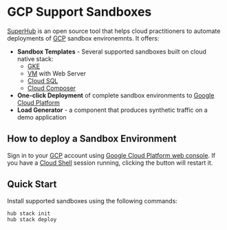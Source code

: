 # GCP Support Sandboxes

[SuperHub] is an open source tool that helps cloud practitioners to automate deployments of [GCP] sandbox environemnts. It offers:

- **Sandbox Templates** - Several supported sandboxes built on cloud native stack:
  - [GKE]
  - [VM] with Web Server
  - [Cloud SQL]
  - [Cloud Composer]
- **One-click Deployment** of complete sandbox environments to [Google Cloud Platform]
- **Load Generator** - a component that produces synthetic traffic on a demo application

## How to deploy a Sandbox Environment

Sign in to your [GCP] account using [Google Cloud Platform web console](https://console.cloud.google.com/). If you have a [Cloud Shell](https://cloud.google.com/shell) session running, clicking the button will restart it.

## Quick Start

Install supported sandboxes using the following commands:

```shell
hub stack init
hub stack deploy
```

[SuperHub]: https://superhub.io
[GCP]: https://cloud.google.com/gcp/
[Google Cloud Platform]: https://cloud.google.com/gcp/
[Cloud SQL]: https://cloud.google.com/sql/
[Cloud Composer]: https://cloud.google.com/composer/
[GKE]: https://cloud.google.com/kubernetes-engine/
[VM]: https://cloud.google.com/compute/
